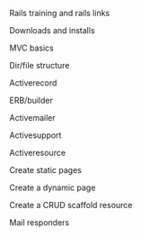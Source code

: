 Rails training and rails links

Downloads and installs

MVC basics

Dir/file structure

Activerecord

ERB/builder

Activemailer

Activesupport

Activeresource

Create static pages

Create a dynamic page

Create a CRUD scaffold resource

Mail responders
